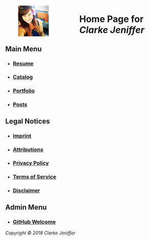 <figure><img src="images/favicon/favicon-96x96.png" style="display: inline; float: left; margin-right:96px"></figure>

# Home Page for _Clarke Jeniffer_

## Main Menu
* ### [Resume](Resume.html)
* ### [Catalog](Catalog.html)
* ### [Portfolio](Porfolio.html)
* ### [Posts](Posts.html)

## Legal Notices
* ### [Imprint](Imprint.html)
* ### [Attributions](Attributions.html)
* ### [Privacy Policy](Privacy.html)
* ### [Terms of Service](Tos.html)
* ### [Disclaimer](Disclaimer.html)

## Admin Menu
* ### [GitHub Welcome](Welcome.html)

*Copyright © 2018 Clarke Jeniffer* 
